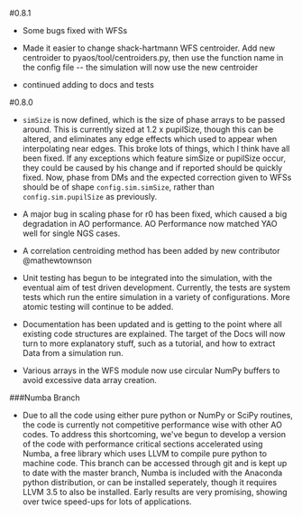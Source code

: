 #0.8.1
- Some bugs fixed with WFSs

- Made it easier to change shack-hartmann WFS centroider. Add new centroider to pyaos/tool/centroiders.py, then use the function name in the config file -- the simulation will now use the new centroider

- continued adding to docs and tests

#0.8.0
- `simSize` is now defined, which is the size of phase arrays to be passed around. This is currently sized at 1.2 x pupilSize, though this can be altered, and eliminates any edge effects which used to appear when interpolating near edges. This broke lots of things, which I think have all been fixed. If any exceptions which feature simSize or pupilSize occur, they could be caused by his change and if reported should be quickly fixed. Now, phase from DMs and the expected correction given to WFSs should be of shape `config.sim.simSize`, rather than `config.sim.pupilSize` as previously.

- A major bug in scaling phase for r0 has been fixed, which caused a big degradation in AO performance. AO Performance now matched YAO well for single NGS cases.

- A correlation centroiding method has been added by new contributor @mathewtownson

- Unit testing has begun to be integrated into the simulation, with the eventual aim of test driven development. Currently, the tests are system tests which run the entire simulation in a variety of configurations. More atomic testing will continue to be added.

- Documentation has been updated and is getting to the point where all existing code structures are explained. The target of the Docs will now turn to more explanatory stuff, such as a tutorial, and how to extract Data from a simulation run.

- Various arrays in the WFS module now use circular NumPy buffers to avoid excessive data array creation.

###Numba Branch
- Due to all the code using either pure python or NumPy or SciPy routines, the code is currently not competitive performance wise with other AO codes. To address this shortcoming, we've begun to develop a version of the code with performance critical sections accelerated using Numba, a free library which uses LLVM to compile pure python to machine code. This branch can be accessed through git and is kept up to date with the master branch, Numba is included with the Anaconda python distribution, or can be installed seperately, though it requires LLVM 3.5 to also be installed. Early results are very promising, showing over twice speed-ups for lots of applications.